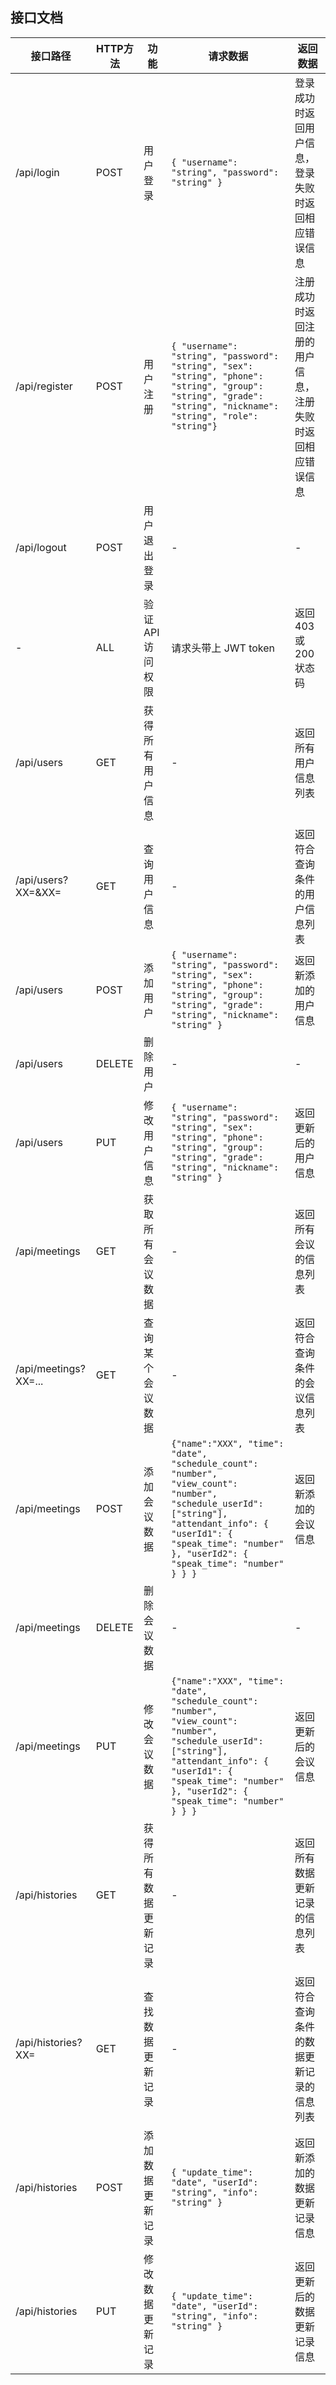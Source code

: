 ## 接口文档

| 接口路径             | HTTP方法 | 功能                 | 请求数据                                                     | 返回数据                                                 |
| -------------------- | -------- | -------------------- | ------------------------------------------------------------ | -------------------------------------------------------- |
| /api/login           | POST     | 用户登录             | `{ "username": "string", "password": "string" }`             | 登录成功时返回用户信息，登录失败时返回相应错误信息       |
| /api/register        | POST     | 用户注册             | `{ "username": "string", "password": "string", "sex": "string", "phone": "string", "group": "string", "grade": "string", "nickname": "string", "role": "string"}` | 注册成功时返回注册的用户信息，注册失败时返回相应错误信息 |
| /api/logout          | POST     | 用户退出登录         | -                                                            | -                                                        |
| -                    | ALL      | 验证 API 访问权限    | 请求头带上 JWT token                                         | 返回 403 或 200 状态码                                   |
| /api/users           | GET      | 获得所有用户信息     | -                                                            | 返回所有用户信息列表                                     |
| /api/users?XX=&XX=   | GET      | 查询用户信息         | -                                                            | 返回符合查询条件的用户信息列表                           |
| /api/users           | POST     | 添加用户             | `{ "username": "string", "password": "string", "sex": "string", "phone": "string", "group": "string", "grade": "string", "nickname": "string" }` | 返回新添加的用户信息                                     |
| /api/users           | DELETE   | 删除用户             | -                                                            | -                                                        |
| /api/users           | PUT      | 修改用户信息         | `{ "username": "string", "password": "string", "sex": "string", "phone": "string", "group": "string", "grade": "string", "nickname": "string" }` | 返回更新后的用户信息                                     |
| /api/meetings        | GET      | 获取所有会议数据     | -                                                            | 返回所有会议的信息列表                                   |
| /api/meetings?XX=... | GET      | 查询某个会议数据     | -                                                            | 返回符合查询条件的会议信息列表                           |
| /api/meetings        | POST     | 添加会议数据         | `{"name":"XXX", "time": "date", "schedule_count": "number", "view_count": "number", "schedule_userId": ["string"], "attendant_info": { "userId1": { "speak_time": "number" }, "userId2": { "speak_time": "number" } } }` | 返回新添加的会议信息                                     |
| /api/meetings        | DELETE   | 删除会议数据         | -                                                            | -                                                        |
| /api/meetings        | PUT      | 修改会议数据         | `{"name":"XXX", "time": "date", "schedule_count": "number", "view_count": "number", "schedule_userId": ["string"], "attendant_info": { "userId1": { "speak_time": "number" }, "userId2": { "speak_time": "number" } } }` | 返回更新后的会议信息                                     |
| /api/histories       | GET      | 获得所有数据更新记录 | -                                                            | 返回所有数据更新记录的信息列表                           |
| /api/histories?XX=   | GET      | 查找数据更新记录     | -                                                            | 返回符合查询条件的数据更新记录的信息列表                 |
| /api/histories       | POST     | 添加数据更新记录     | `{ "update_time": "date", "userId": "string", "info": "string" }` | 返回新添加的数据更新记录信息                             |
| /api/histories       | PUT      | 修改数据更新记录     | `{ "update_time": "date", "userId": "string", "info": "string" }` | 返回更新后的数据更新记录信息                             |

